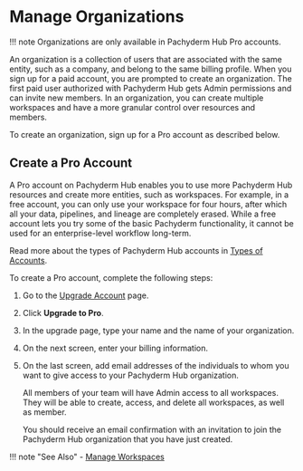 # Manage Organizations

!!! note
    Organizations are only available in Pachyderm Hub Pro accounts.

An organization is a collection of users that are associated with
the same entity, such as a company, and belong to the same billing
profile. When you sign up for a paid account, you are prompted to
create an organization.
The first paid user authorized with Pachyderm Hub gets Admin permissions
and can invite new members. In an organization, you can create multiple
workspaces and have a more granular control over resources and members.

To create an organization, sign up for a Pro account as described
below.

## Create a Pro Account

A Pro account on Pachyderm Hub enables you to use more Pachyderm Hub
resources and create more entities, such as workspaces. For example,
in a free account, you can only use your workspace for four hours, after
which all your data, pipelines, and lineage are completely erased.
While a free account lets you try some of the basic Pachyderm functionality,
it cannot be used for an enterprise-level workflow long-term.

Read more about the types of Pachyderm Hub accounts in [Types of Accounts](TBA).

To create a Pro account, complete the following steps:

1. Go to the [Upgrade Account](TBA) page.
1. Click **Upgrade to Pro**.
1. In the upgrade page, type your name and the name of your organization.
1. On the next screen, enter your billing information.
1. On the last screen, add email addresses of the individuals to whom you
want to give access to your Pachyderm Hub organization.

   All members of your team will have Admin access to all workspaces. They
   will be able to create, access, and delete all workspaces, as well as
   member.

   You should receive an email confirmation with an invitation to join
   the Pachyderm Hub organization that you have just created.

!!! note "See Also"
    - [Manage Workspaces](../manage-workspaces/)
